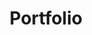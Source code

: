---
title: "Portfolio"
permalink: /portfolio/
layout: collection
header:
  overlay_image: /assets/images/pages/about.jpg
  overlay_filter: 0.8
collection: portfolio
entries_layout: grid
excerpt: This is Initiable
---